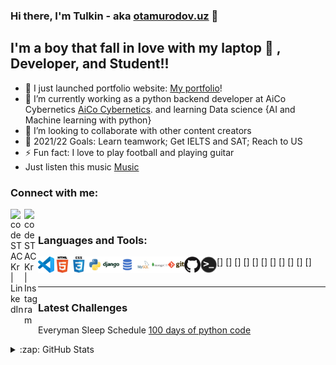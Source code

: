 ### Hi there, I'm Tulkin - aka [otamurodov.uz][website] 👋

## I'm a boy that fall in love with my laptop 🤣 , Developer, and Student!!

- 🔭 I just launched portfolio website: [My portfolio][course]!
- 🌱 I’m currently working as a python backend developer at AiCo Cybernetics [AiCo Cybernetics](https://aicocybernetics). and learning Data science {AI and Machine learning with python} 
- 👯 I’m looking to collaborate with other content creators
- 🥅 2021/22 Goals: Learn teamwork; Get IELTS and SAT; Reach to US 
- ⚡ Fun fact: I love to play football and playing guitar 
-  Just listen this music [Music](https://youtu.be/dyHrzN1vsHk) 
### Connect with me:


[<img align="left" alt="codeSTACKr | LinkedIn" width="22px" src="https://cdn.jsdelivr.net/npm/simple-icons@v3/icons/linkedin.svg" />][linkedin]
[<img align="left" alt="codeSTACKr | Instagram" width="22px" src="https://cdn.jsdelivr.net/npm/simple-icons@v3/icons/instagram.svg" />][instagram]

<br />

### Languages and Tools:

[<img align="left" alt="Visual Studio Code" width="26px" src="https://raw.githubusercontent.com/github/explore/80688e429a7d4ef2fca1e82350fe8e3517d3494d/topics/visual-studio-code/visual-studio-code.png" />]
[<img align="left" alt="HTML5" width="26px" src="https://raw.githubusercontent.com/github/explore/80688e429a7d4ef2fca1e82350fe8e3517d3494d/topics/html/html.png" />]
[<img align="left" alt="CSS3" width="26px" src="https://raw.githubusercontent.com/github/explore/80688e429a7d4ef2fca1e82350fe8e3517d3494d/topics/css/css.png" />]
[<img align="left" alt="Sass" width="26px" src="https://raw.githubusercontent.com/github/explore/80688e429a7d4ef2fca1e82350fe8e3517d3494d/topics/python/python.png" />]
[<img align="left" alt="JavaScript" width="26px" src="https://raw.githubusercontent.com/github/explore/80688e429a7d4ef2fca1e82350fe8e3517d3494d/topics/django/django.png" />]
[<img align="left" alt="SQL" width="26px" src="https://raw.githubusercontent.com/github/explore/80688e429a7d4ef2fca1e82350fe8e3517d3494d/topics/sql/sql.png" />]
[<img align="left" alt="MySQL" width="26px" src="https://raw.githubusercontent.com/github/explore/80688e429a7d4ef2fca1e82350fe8e3517d3494d/topics/mysql/mysql.png" />]
[<img align="left" alt="MongoDB" width="26px" src="https://raw.githubusercontent.com/github/explore/80688e429a7d4ef2fca1e82350fe8e3517d3494d/topics/mongodb/mongodb.png" />]
[<img align="left" alt="Git" width="26px" src="https://raw.githubusercontent.com/github/explore/80688e429a7d4ef2fca1e82350fe8e3517d3494d/topics/git/git.png" />]
[<img align="left" alt="GitHub" width="26px" src="https://raw.githubusercontent.com/github/explore/78df643247d429f6cc873026c0622819ad797942/topics/github/github.png" />]
[<img align="left" alt="Terminal" width="26px" src="https://raw.githubusercontent.com/github/explore/80688e429a7d4ef2fca1e82350fe8e3517d3494d/topics/terminal/terminal.png" />]
<br />
<br />

---
### Latest Challenges
Everyman Sleep Schedule
[100 days of python code](https://www.udemy.com/course/100-days-of-code/) 



<details>
  <summary>:zap: GitHub Stats</summary>
---

  <img align="left" alt="42tolikdevs's GitHub Stats" src="https://github-readme-stats.codestackr.vercel.app/api?username=42tolikdev&show_icons=true&hide_border=true" />

</details>

[website]: https://otamurodov.uz
[websiteaico]: https://aicocybernetics.uz
[course]: http://otamurodov.uz
[youtube]: https://youtube.com/codeSTACKr
[instagram]: https://www.instagram.com/42tolikdev/
[linkedin]: https://www.linkedin.com/in/tulkinjon-otamurodov-684433223/
 
